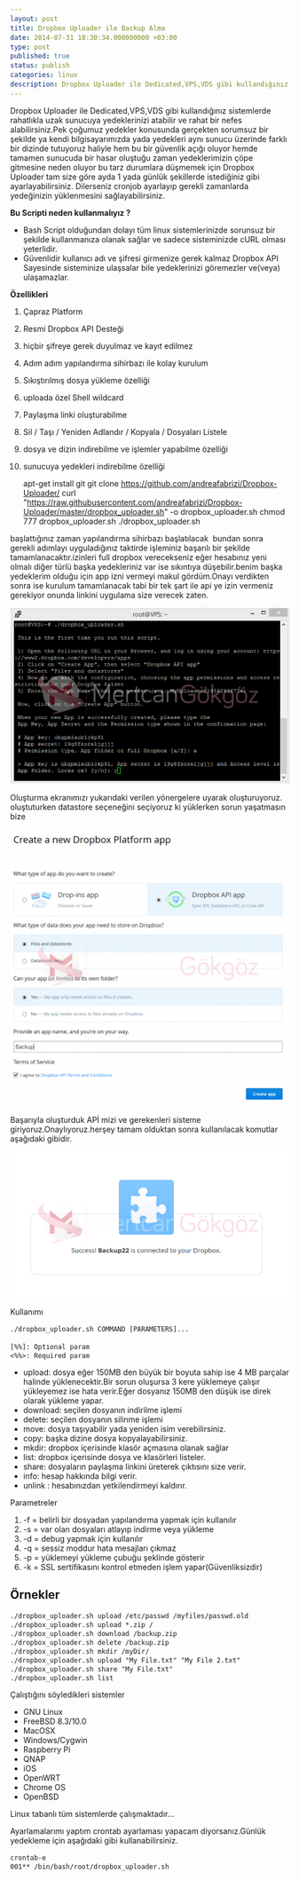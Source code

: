 ```yaml
---
layout: post
title: Dropbox Uploader ile Backup Alma
date: 2014-07-31 18:30:34.000000000 +03:00
type: post
published: true
status: publish
categories: linux
description: Dropbox Uploader ile Dedicated,VPS,VDS gibi kullandığınız sistemlerde rahatlıkla uzak sunucuya yedeklerinizi atabilir ve rahat bir nefes
---
```

Dropbox Uploader ile Dedicated,VPS,VDS gibi kullandığınız sistemlerde rahatlıkla uzak sunucuya yedeklerinizi atabilir ve rahat bir nefes alabilirsiniz.Pek çoğumuz yedekler konusunda gerçekten sorumsuz bir şekilde ya kendi bilgisayarımızda yada yedekleri aynı sunucu üzerinde farklı bir dizinde tutuyoruz haliyle hem bu bir güvenlik açığı oluyor hemde tamamen sunucuda bir hasar oluştuğu zaman yedeklerimizin çöpe gitmesine neden oluyor bu tarz durumlara düşmemek için Dropbox Uploader tam size göre ayda 1 yada günlük şekillerde istediğiniz gibi ayarlayabilirsiniz. Dilerseniz cronjob ayarlayıp gerekli zamanlarda yedeğinizin yüklenmesini sağlayabilirsiniz.

**Bu Scripti neden kullanmalıyız ?**

- Bash Script olduğundan dolayı tüm linux sistemlerinizde sorunsuz bir şekilde kullanmanıza olanak sağlar ve sadece sisteminizde cURL olması yeterlidir.
- Güvenlidir kullanıcı adı ve şifresi girmenize gerek kalmaz Dropbox API Sayesinde sisteminize ulaşsalar bile yedeklerinizi göremezler ve(veya) ulaşamazlar.

**Özellikleri**

1. Çapraz Platform
2. Resmi Dropbox API Desteği
3. hiçbir şifreye gerek duyulmaz ve kayıt edilmez
4. Adım adım yapılandırma sihirbazı ile kolay kurulum
5. Sıkıştırılmış dosya yükleme özelliği
6. uploada özel Shell wildcard
7. Paylaşma linki oluşturabilme
8. Sil / Taşı / Yeniden Adlandır / Kopyala / Dosyaları Listele
9. dosya ve dizin indirebilme ve işlemler yapabilme özelliği
10. sunucuya yedekleri indirebilme özelliği

    apt-get install git
    git clone https://github.com/andreafabrizi/Dropbox-Uploader/
    curl "https://raw.githubusercontent.com/andreafabrizi/Dropbox-Uploader/master/dropbox_uploader.sh" -o dropbox_uploader.sh
    chmod 777 dropbox_uploader.sh
    ./dropbox_uploader.sh

başlattığınız zaman yapılandırma sihirbazı başlatılacak&nbsp; bundan sonra gerekli adımlayı uyguladığınız taktirde işleminiz başarılı bir şekilde tamamlanacaktır.izinleri full dropbox verecekseniz eğer hesabınız yeni olmalı diğer türlü başka yedekleriniz var ise sıkıntıya düşebilir.benim başka yedeklerim olduğu için app izni vermeyi makul gördüm.Onayı verdikten sonra ise kurulum tamamlanacak tabi bir tek şart ile api ye izin vermeniz gerekiyor onunda linkini uygulama size verecek zaten.

![dropboxabackupyapmagorsel2](/assets/dropboxabackupyapmagorsel2.png)

Oluşturma ekranımızı yukarıdaki verilen yönergelere uyarak oluşturuyoruz. oluştuturken datastore seçeneğini seçiyoruz ki yüklerken sorun yaşatmasın bize

![dropboxabackupyapmagorsel1](/assets/dropboxabackupyapmagorsel1-e1406814599373-582x576.png)

Başarıyla oluşturduk APİ mizi ve gerekenleri sisteme giriyoruz.Onaylıyoruz.herşey tamam olduktan sonra kullanılacak komutlar aşağıdaki gibidir.

![dropboxabackupyapmagorsel2.2](/assets/dropboxabackupyapmagorsel2.2.png)

Kullanımı

    ./dropbox_uploader.sh COMMAND [PARAMETERS]...

    [%%]: Optional param
    <%%>: Required param

- upload: dosya eğer 150MB den büyük bir boyuta sahip ise 4 MB parçalar halinde yüklenecektir.Bir sorun oluşursa 3 kere yüklemeye çalışır yükleyemez ise hata verir.Eğer dosyanız 150MB den düşük ise direk olarak yükleme yapar.
- download: seçilen dosyanın indirilme işlemi
- delete: seçilen dosyanın silinme işlemi
- move: dosya taşıyabilir yada yeniden isim verebilirsiniz.
- copy: başka dizine dosya kopyalayabilirsiniz.
- mkdir: dropbox içerisinde klasör açmasına olanak sağlar
- list: dropbox içerisinde dosya ve klasörleri listeler.
- share: dosyaların paylaşma linkini üreterek çıktısını size verir.
- info: hesap hakkında bilgi verir.
- unlink : hesabınızdan yetkilendirmeyi kaldırır.

Parametreler

1. -f = belirli bir dosyadan yapılandırma yapmak için kullanılır
2. -s = var olan dosyaları atlayıp indirme veya yükleme
3. -d = debug yapmak için kullanılır
4. -q = sessiz moddur hata mesajları çıkmaz
5. -p = yüklemeyi yükleme çubuğu şeklinde gösterir
6. -k = SSL sertifikasını kontrol etmeden işlem yapar(Güvenliksizdir)

## **Örnekler**

    ./dropbox_uploader.sh upload /etc/passwd /myfiles/passwd.old
    ./dropbox_uploader.sh upload *.zip /
    ./dropbox_uploader.sh download /backup.zip
    ./dropbox_uploader.sh delete /backup.zip
    ./dropbox_uploader.sh mkdir /myDir/
    ./dropbox_uploader.sh upload "My File.txt" "My File 2.txt"
    ./dropbox_uploader.sh share "My File.txt"
    ./dropbox_uploader.sh list

Çalıştığını söyledikleri sistemler

- GNU Linux
- FreeBSD 8.3/10.0
- MacOSX
- Windows/Cygwin
- Raspberry Pi
- QNAP
- iOS
- OpenWRT
- Chrome OS
- OpenBSD

Linux tabanlı tüm sistemlerde çalışmaktadır...

Ayarlamalarımı yaptım crontab ayarlaması yapacam diyorsanız.Günlük yedekleme için aşağıdaki gibi kullanabilirsiniz.

    crontab-e
    001** /bin/bash/root/dropbox_uploader.sh
